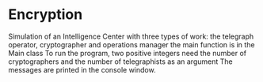 # Encryption
Simulation of an Intelligence Center with three types of work: the telegraph operator, cryptographer and operations manager
the main function is in the Main class
To run the program, two positive integers need the number of cryptographers and the number of telegraphists as an argument
The messages are printed in the console window.
